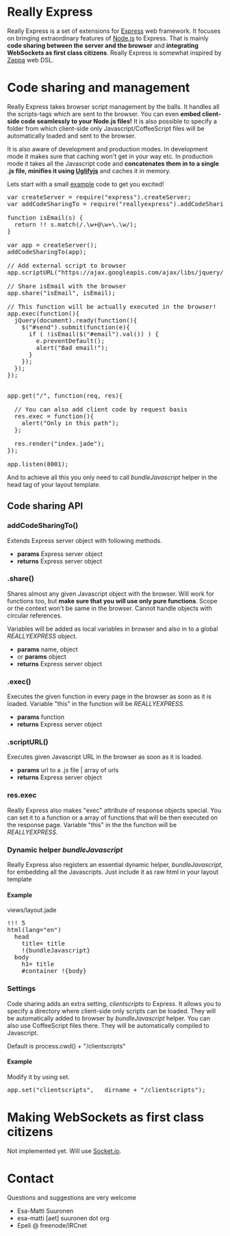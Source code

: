 

# Really Express

Really Express is a set of extensions for [Express][] web framework. It focuses
on bringing extraordinary features of [Node.js][] to Express. That is mainly
**code sharing between the server and the browser** and **integrating
WebSockets as first class citizens**. Really Express is somewhat inspired by
[Zappa][] web DSL.


# Code sharing and management

Really Express takes browser script management by the balls. It handles all the
scripts-tags which are sent to the browser. You can even **embed client-side
code seamlessly to your Node.js files!** It is also possible to specify a
folder from which client-side only Javascript/CoffeeScript files will be
automatically loaded and sent to the browser.

It is also aware of development and production modes. In development mode it
makes sure that caching won't get in your way etc. In production mode it takes
all the Javascript code and **concatenates them in to a single .js file,
minifies it using [Uglifyjs][]** and caches it in memory.


Lets start with a small [example][] code to get you excited!


<pre>
var createServer = require("express").createServer;
var addCodeSharingTo = require("reallyexpress").addCodeSharingTo;

function isEmail(s) {
  return !! s.match(/.\w+@\w+\.\w/);
}

var app = createServer();
addCodeSharingTo(app);

// Add external script to browser
app.scriptURL("https://ajax.googleapis.com/ajax/libs/jquery/1.5/jquery.min.js");

// Share isEmail with the browser
app.share("isEmail", isEmail);

// This function will be actually executed in the browser!
app.exec(function(){
  jQuery(document).ready(function(){
    $("#send").submit(function(e){
      if ( !isEmail($("#email").val()) ) {
        e.preventDefault();
        alert("Bad email!");
      }
    });
  });
});


app.get("/", function(req, res){

  // You can also add client code by request basis
  res.exec = function(){
    alert("Only in this path");
  };

  res.render("index.jade");
});

app.listen(8001);
</pre>

And to achieve all this you only need to call *bundleJavascript* helper in the
head tag of your layout template.


## Code sharing API

###  addCodeSharingTo()

Extends Express server object with following methods.

- **params** Express server object
- **returns** Express server object

### .share()

Shares almost any given Javascript object with the browser. Will work for
functions too, but **make sure that you will use only pure functions**. Scope
or the context won't be same in the browser. Cannot handle objects with
circular references.

Variables will be added as local variables in browser and also in to a global
*REALLYEXPRESS* object.

- **params** name, object
- or **params** object
- **returns** Express server object

### .exec()

Executes the given function in every page in the browser as soon as it is
loaded. Variable "this" in the function will be *REALLYEXPRESS*.

- **params** function
- **returns** Express server object

### .scriptURL()

Executes given Javascript URL in the browser as soon as it is loaded.

- **params** url to a .js file | array of urls
- **returns** Express server object


### res.exec

Really Express also makes "exec" attribute of response objects special.  You
can set it to a function or a array of functions that will be then executed on
the response page.  Variable "this" in the the function will be *REALLYEXPRESS*.


### Dynamic helper *bundleJavascript*

Really Express also registers an essential dynamic helper, *bundleJavascript*,
for embedding all the Javascripts. Just include it as raw html in your layout
template

#### Example

views/layout.jade

<pre>
!!! 5                                
html(lang="en")                      
  head                               
    title= title                     
    !{bundleJavascript}              
  body                               
    h1= title                        
    #container !{body}               
</pre>

### Settings

Code sharing adds an extra setting, *clientscripts* to Express. It allows you
to specify a directory where client-side only scripts can be loaded. They will
be automatically added to browser by *bundleJavascript* helper. You can also
use CoffeeScript files there. They will be automatically compiled to
Javascript.

Default is process.cwd() + "/clientscripts"

#### Example

Modify it by using set.

<pre>
app.set("clientscripts", __dirname + "/clientscripts");
</pre>


# Making WebSockets as first class citizens

Not implemented yet. Will use [Socket.io][].
  
# Contact

Questions and suggestions are very welcome

- Esa-Matti Suuronen
- esa-matti [aet] suuronen dot org
- Epeli @ freenode/IRCnet



[Express]: http://expressjs.com/
[Node.js]: http://nodejs.org/
[Zappa]: https://github.com/mauricemach/zappa
[Uglifyjs]: https://github.com/mishoo/UglifyJS
[Socket.io]: http://socket.io/
[example]: https://github.com/epeli/reallyexpress/tree/master/examples/simple

